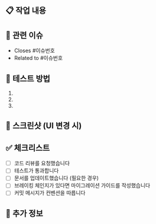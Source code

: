 ## 📋 작업 내용
<!-- 이 PR에서 변경한 내용을 설명해주세요 -->

## 🔗 관련 이슈
<!-- 관련된 이슈가 있다면 연결해주세요 -->
- Closes #이슈번호
- Related to #이슈번호

## 🧪 테스트 방법
<!-- 변경사항을 테스트하는 방법을 설명해주세요 -->
1. 
2. 
3. 

## 📸 스크린샷 (UI 변경 시)
<!-- Before/After 스크린샷을 첨부해주세요 -->

## ✅ 체크리스트
- [ ] 코드 리뷰를 요청했습니다
- [ ] 테스트가 통과합니다
- [ ] 문서를 업데이트했습니다 (필요한 경우)
- [ ] 브레이킹 체인지가 있다면 마이그레이션 가이드를 작성했습니다
- [ ] 커밋 메시지가 컨벤션을 따릅니다

## 📝 추가 정보
<!-- 리뷰어가 알아야 할 추가 정보가 있다면 작성해주세요 -->
